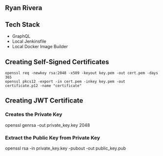 ## Ryan Rivera
## Tech Stack
* GraphQL
* Local Jenkinsfile
* Local Docker Image Builder

## Creating Self-Signed Certificates
```
openssl req -newkey rsa:2048 -x509 -keyout key.pem -out cert.pem -days 365
openssl pkcs12 -export -in cert.pem -inkey key.pem -out certificate.p12 -name "certificate"
```
## Creating JWT Certificate
### Creates the Private Key
openssl genrsa -out private_key.key 2048

### Extract the Public Key from Private Key
openssl rsa -in private_key.key -pubout -out public_key.pub


